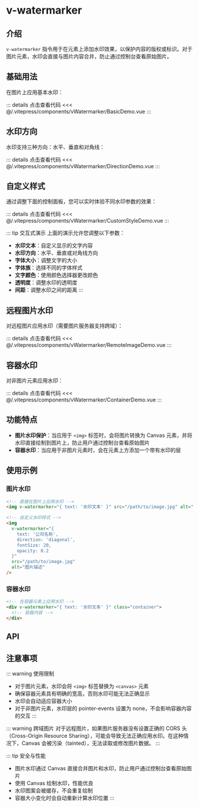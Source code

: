 # v-watermarker

## 介绍

`v-watermarker` 指令用于在元素上添加水印效果，以保护内容的版权或标识。对于图片元素，水印会直接与图片内容合并，防止通过控制台查看原始图片。

## 基础用法

在图片上应用基本水印：

<BasicDemo />

::: details 点击查看代码
<<< @/.vitepress/components/vWatermarker/BasicDemo.vue
:::

## 水印方向

水印支持三种方向：水平、垂直和对角线：

<DirectionDemo />

::: details 点击查看代码
<<< @/.vitepress/components/vWatermarker/DirectionDemo.vue
:::

## 自定义样式

通过调整下面的控制面板，您可以实时体验不同水印参数的效果：

<CustomStyleDemo />

::: details 点击查看代码
<<< @/.vitepress/components/vWatermarker/CustomStyleDemo.vue
:::

::: tip 交互式演示
上面的演示允许您调整以下参数：
- **水印文本**：自定义显示的文字内容
- **水印方向**：水平、垂直或对角线方向
- **字体大小**：调整文字的大小
- **字体族**：选择不同的字体样式
- **文字颜色**：使用颜色选择器更改颜色
- **透明度**：调整水印的透明度
- **间距**：调整水印之间的距离
:::

## 远程图片水印

对远程图片应用水印（需要图片服务器支持跨域）：

<RemoteImageDemo />

::: details 点击查看代码
<<< @/.vitepress/components/vWatermarker/RemoteImageDemo.vue
:::

## 容器水印

对非图片元素应用水印：

<ContainerDemo />

::: details 点击查看代码
<<< @/.vitepress/components/vWatermarker/ContainerDemo.vue
:::

## 功能特点

- **图片水印保护**：当应用于 `<img>` 标签时，会将图片转换为 Canvas 元素，并将水印直接绘制到图片上，防止用户通过控制台查看原始图片
- **容器水印**：当应用于非图片元素时，会在元素上方添加一个带有水印的层

## 使用示例

### 图片水印

```html
<!-- 直接在图片上应用水印 -->
<img v-watermarker="{ text: '水印文本' }" src="/path/to/image.jpg" alt="图片描述" />

<!-- 自定义水印样式 -->
<img 
  v-watermarker="{
    text: '公司名称',
    direction: 'diagonal',
    fontSize: 20,
    opacity: 0.2
  }" 
  src="/path/to/image.jpg" 
  alt="图片描述" 
/>
```

### 容器水印

```html
<!-- 在容器元素上应用水印 -->
<div v-watermarker="{ text: '水印文本' }" class="container">
  <!-- 容器内容 -->
</div>
```

## API

<ApiTable :data="data" />

## 注意事项

::: warning 使用限制

- 对于图片元素，水印会将 `<img>` 标签替换为 `<canvas>` 元素
- 确保容器元素具有明确的宽高，否则水印可能无法正确显示
- 水印会自动适应容器大小
- 对于非图片元素，水印层的 pointer-events 设置为 none，不会影响容器内容的交互
:::

::: warning 跨域图片
对于远程图片，如果图片服务器没有设置正确的 CORS 头（Cross-Origin Resource Sharing），可能会导致无法正确应用水印。在这种情况下，Canvas 会被污染（tainted），无法读取或修改图片数据。
:::

::: tip 安全与性能

- 图片水印通过 Canvas 直接合并图片和水印，防止用户通过控制台查看原始图片
- 使用 Canvas 绘制水印，性能优良
- 水印图案会被缓存，不会重复绘制
- 容器大小变化时会自动重新计算水印位置
:::

<script setup>
import BasicDemo from '../.vitepress/components/vWatermarker/BasicDemo.vue'
import DirectionDemo from '../.vitepress/components/vWatermarker/DirectionDemo.vue'
import CustomStyleDemo from '../.vitepress/components/vWatermarker/CustomStyleDemo.vue'
import RemoteImageDemo from '../.vitepress/components/vWatermarker/RemoteImageDemo.vue'
import ContainerDemo from '../.vitepress/components/vWatermarker/ContainerDemo.vue'
import ApiTable from "../.vitepress/components/ApiTable.vue" 

const data = [
    {
        name: "text",
        type: "string",
        required: false,
        default: "水印文本",
        description: "水印文本内容"
    },
    {
        name: "direction",
        type: "string",
        required: false,
        default: "diagonal",
        description: "水印方向，可选值：'horizontal'（水平）/'vertical'（垂直）/ 'diagonal'（对角线）"
    },
    {
        name: "fontSize",
        type: "number",
        required: false,
        default: 16,
        description: "字体大小"
    },
    {
        name: "fontFamily",
        type: "string",
        required: false,
        default: "Arial",
        description: "字体族"
    },
    {
        name: "textColor",
        type: "string",
        required: false,
        default: "#000000",
        description: "文字颜色"
    },
    {
        name: "opacity",
        type: "number",
        required: false,
        default: 0.1,
        description: "透明度"
    },
    {
        name: "gap",
        type: "number",
        required: false,
        default: 100,
        description: "水印之间的间距"
    },
    {
        name: "zIndex",
        type: "number",
        required: false,
        default: 1000,
        description: "水印层级（仅对非图片元素有效）"
    }
]
</script>
